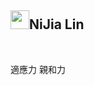 <h2><a id="user-content-nijia-lin" class="anchor" aria-hidden="true" tabindex="-1" href="#nijia-lin"><span aria-hidden="true" class="octicon octicon-link"></span></a>
<a target="_blank" rel="noopener noreferrer nofollow" href="https://camo.githubusercontent.com/a2ed862ba2b5faed1539062050ec7bd1c072870acfd82510cb65a38bf4a1a180/68747470733a2f2f7370726f66696c652e6c696e652d7363646e2e6e65742f30684b76546f35346a7946466c354667656d6f6c78714a676c47467a4e615a30314c584852616278684654446c4e493174614269565a61423543536a74484a31594a41434a534e307846486a703142574d5f5a30446f6258346d536d35414946454d584868627551"><img src="https://camo.githubusercontent.com/a2ed862ba2b5faed1539062050ec7bd1c072870acfd82510cb65a38bf4a1a180/68747470733a2f2f7370726f66696c652e6c696e652d7363646e2e6e65742f30684b76546f35346a7946466c354667656d6f6c78714a676c47467a4e615a30314c584852616278684654446c4e493174614269565a61423543536a74484a31594a41434a534e307846486a703142574d5f5a30446f6258346d536d35414946454d584868627551" width="30" height="30" data-canonical-src="https://sprofile.line-scdn.net/0hKvTo54jyFFl5FgemolxqJglGFzNaZ01LXHRabxhFTDlNI1taBiVZaB5CSjtHJ1YJACJSN0xFHjp1BWM_Z0DobX4mSm5AIFEMXHhbuQ" style="max-width: 100%;"></a>NiJia Lin</h2><br><p>適應力 親和力</p>

